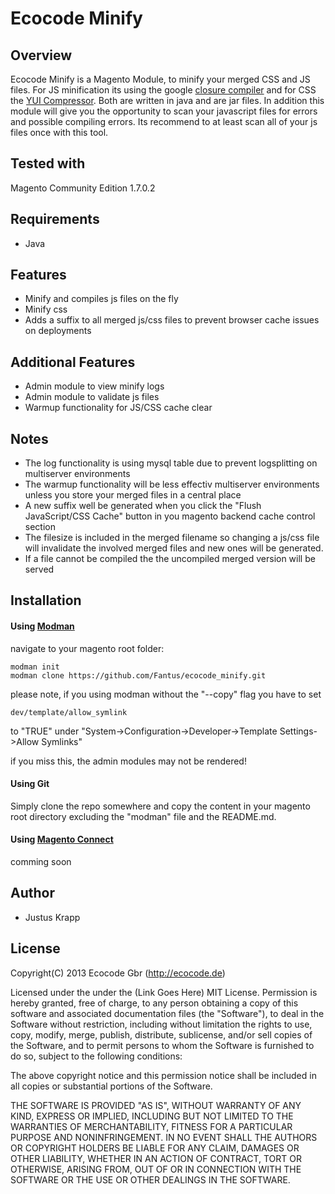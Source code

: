 Ecocode Minify
=============

Overview
---------------

Ecocode Minify is a Magento Module, to minify your merged CSS and JS files.
For JS minification its using the google [closure compiler](http://closure-compiler.appspot.com/ "closure compiler") and
for CSS the [YUI Compressor](http://yui.github.com/yuicompressor/ "YUI Compressor"). Both are written in java and are jar files.
In addition this module will give you the opportunity to scan your javascript files for errors and
possible compiling errors. Its recommend to at least scan all of your js files once with this tool.

## Tested with
Magento Community Edition 1.7.0.2

## Requirements

* Java

## Features
* Minify and compiles js files on the fly
* Minify css
* Adds a suffix to all merged js/css files to prevent browser cache issues on deployments

## Additional Features

* Admin module to view minify logs
* Admin module to validate js files
* Warmup functionality for JS/CSS cache clear

## Notes

* The log functionality is using mysql table due to prevent logsplitting on multiserver environments
* The warmup functionality will be less effectiv multiserver environments unless you store your merged files in a central place
* A new suffix well be generated when you click the "Flush JavaScript/CSS Cache" button in you magento backend cache control section
* The filesize is included in the merged filename so changing a js/css file will invalidate the involved merged files and new ones will be generated.
* If a file cannot be compiled the the uncompiled merged version will be served

## Installation

#### Using [Modman](https://github.com/colinmollenhour/modman "Modman")

navigate to your magento root folder:

	modman init
	modman clone https://github.com/Fantus/ecocode_minify.git

please note, if you using modman without the "--copy" flag you have to set 

	dev/template/allow_symlink

to "TRUE" under "System->Configuration->Developer->Template Settings->Allow Symlinks"

if you miss this, the admin modules may not be rendered! 

#### Using Git

Simply clone the repo somewhere and copy the content in your magento root directory excluding the "modman" file and the README.md.


#### Using [Magento Connect](http://www.magentocommerce.com/magento-connect/ "Magento Connect")

comming soon

## Author

* Justus Krapp


## License

Copyright(C) 2013 Ecocode Gbr (http://ecocode.de)

Licensed under the under the (Link Goes Here) MIT License.
Permission is hereby granted, free of charge, to any person obtaining a copy of this software and associated documentation files (the "Software"), 
to deal in the Software without restriction, including without limitation the rights to use, copy, modify, merge, publish, distribute, sublicense, 
and/or sell copies of the Software, and to permit persons to whom the Software is furnished to do so, subject to the following conditions:

The above copyright notice and this permission notice shall be included in all copies or substantial portions of the Software.

THE SOFTWARE IS PROVIDED "AS IS", WITHOUT WARRANTY OF ANY KIND, EXPRESS OR IMPLIED, INCLUDING BUT NOT LIMITED TO THE WARRANTIES OF MERCHANTABILITY, 
FITNESS FOR A PARTICULAR PURPOSE AND NONINFRINGEMENT. IN NO EVENT SHALL THE AUTHORS OR COPYRIGHT HOLDERS BE LIABLE FOR ANY CLAIM, DAMAGES OR OTHER LIABILITY, 
WHETHER IN AN ACTION OF CONTRACT, TORT OR OTHERWISE, ARISING FROM, OUT OF OR IN CONNECTION WITH THE SOFTWARE OR THE USE OR OTHER DEALINGS IN THE SOFTWARE.